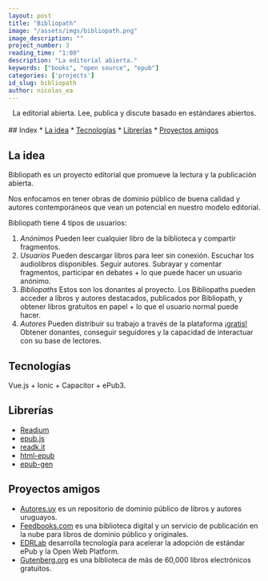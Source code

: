 ```yaml
---
layout: post
title: "Bibliopath"
image: "/assets/imgs/bibliopath.png"
image_description: ""
project_number: 3
reading_time: "1:00"
description: "La editorial abierta."
keywords: ["books", "open source", "epub"]
categories: ['projects']
id_slug: bibliopath
author: nicolas_ea
---
```


<center>La editorial abierta. Lee, publica y discute basado en estándares abiertos.</center>
<br>
## Index
* <a href="#la-idea">La idea</a>
* <a href="#tecnologías">Tecnologías</a>
* <a href="#librerías">Librerías</a>
* <a href="#proyectos-amigos">Proyectos amigos</a>

## La idea

Bibliopath es un proyecto editorial que promueve la lectura y la publicación abierta.

Nos enfocamos en tener obras de dominio público de buena calidad y autores contemporáneos que vean un potencial en nuestro modelo editorial.

Bibliopath tiene 4 tipos de usuarios:

1. <i class="bg-black text-uppercase">Anónimos</i> Pueden leer cualquier libro de la biblioteca y compartir fragmentos.
2. <i class="bg-black text-uppercase">Usuarios</i> Pueden descargar libros para leer sin conexión. Escuchar los audiolibros disponibles. Seguir autores. Subrayar y comentar fragmentos, participar en debates + lo que puede hacer un usuario anónimo.
3. <i class="bg-black text-uppercase">Bibliopaths</i> Estos son los donantes al proyecto. Los Bibliopaths pueden acceder a libros y autores destacados, publicados por Bibliopath, y obtener libros gratuitos en papel + lo que el usuario normal puede hacer.
4. <i class="bg-black text-uppercase">Autores</i> Pueden distribuir su trabajo a través de la plataforma <u>¡gratis!</u> Obtener donantes, conseguir seguidores y la capacidad de interactuar con su base de lectores.

## Tecnologías

Vue.js + Ionic + Capacitor + ePub3.

## Librerías

- [Readium](https://github.com/readium)
- [epub.js](https://github.com/futurepress/epub.js)
- [readk.it](https://github.com/jcdarwin/readk.it)
- [html-epub](https://www.npmjs.com/package/html-epub)
- [epub-gen](https://www.npmjs.com/package/epub-gen)

## Proyectos amigos

- [Autores.uy](http://autores.uy/) es un repositorio de dominio público de libros y autores uruguayos.
- [Feedbooks.com](https://www.feedbooks.com/publicdomain) es una biblioteca digital y un servicio de publicación en la nube para libros de dominio público y originales.
- [EDRLab](https://www.edrlab.org/) desarrolla tecnología para acelerar la adopción de estándar ePub y la Open Web Platform.
- [Gutenberg.org](https://www.gutenberg.org/) es una biblioteca de más de 60,000 libros electrónicos gratuitos.
